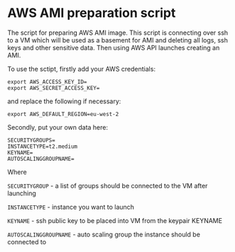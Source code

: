# AWS AMI preparation script

The script for preparing AWS AMI image. This script is connecting over ssh to a VM which will be used as a basement for AMI and deleting all logs, ssh keys and other sensitive data.
Then using AWS API launches creating an AMI.

To use the sctipt, firstly add your AWS credentials:
```
export AWS_ACCESS_KEY_ID=
export AWS_SECRET_ACCESS_KEY=
```

and replace the following if necessary:

```
export AWS_DEFAULT_REGION=eu-west-2
```

Secondly, put your own data here:
```
SECURITYGROUPS=
INSTANCETYPE=t2.medium 
KEYNAME=
AUTOSCALINGGROUPNAME=
```
Where 

`SECURITYGROUP` - a list of groups should be connected to the VM after launching

`INSTANCETYPE` - instance you want to launch

`KEYNAME` - ssh public key to be placed into VM from the keypair KEYNAME

`AUTOSCALINGGROUPNAME` - auto scaling group the instance should be connected to
